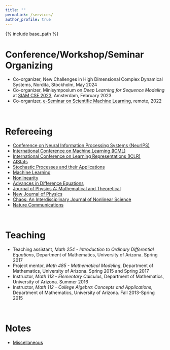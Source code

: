 ```yaml
---
title: ""
permalink: /services/
author_profile: true
---
```


{% include base_path %}

<!-- {% for post in site.teaching reversed %}
  {% include archive-single.html %}
{% endfor %}
 -->

Conference/Workshop/Seminar Organizing
======
- Co-organizer, New Challenges in High Dimensional Complex Dynamical Systems, Nordita, Stockholm, May 2024
- Co-organizer, Minisymposium on <i>Deep Learning for Sequence Modeling</i> at [SIAM CSE 2023](https://meetings.siam.org/sess/dsp_programsess.cfm?SESSIONCODE=75499), Amsterdam, February 2023 
- Co-organizer, [e-Seminar on Scientific Machine Learning](https://scientific-ml.org/), remote, 2022 
<br> 

Refereeing
======
- [Conference on Neural Information Processing Systems (NeurIPS)](https://nips.cc/Conferences/2021)
- [International Conference on Machine Learning (ICML)](https://icml.cc/)
- [International Conference on Learning Representations (ICLR)](https://iclr.cc/)
- [AIStats](https://aistats.org/)
- [Stochastic Processes and their Applications](https://www.journals.elsevier.com/stochastic-processes-and-their-applications)
- [Machine Learning](https://shoelim.github.io/news/)
- [Nonlinearity](https://iopscience.iop.org/journal/0951-7715)
- [Advances in Difference Equations](https://advancesindifferenceequations.springeropen.com/)
- [Journal of Physics A: Mathematical and Theoretical](https://iopscience.iop.org/journal/1751-8121)
- [New Journal of Physics](https://iopscience.iop.org/journal/1367-2630)
- [Chaos: An Interdisciplinary Journal of Nonlinear Science](https://aip.scitation.org/journal/cha)
- [Nature Communications](https://www.nature.com/ncomms/)
<br> 

Teaching
======
- Teaching assistant, <i>Math 254 - Introduction to Ordinary Differential Equations</i>, Department of Mathematics, University of Arizona. Spring 2017
- Project mentor, <i>Math 485 - Mathematical Modeling</i>, Department of Mathematics, University of Arizona. Spring 2015 and Spring 2017
- Instructor, <i>Math 113 - Elementary Calculus</i>, Department of Mathematics, University of Arizona. Summer 2016
- Instructor, <i>Math 112 - College Algebra: Concepts and Applications</i>, Department of Mathematics, University of Arizona. Fall 2013-Spring 2015
<br> 

Notes
======
- [Miscellaneous](https://shoelim.github.io/notes) 
<br> 

